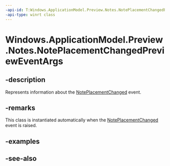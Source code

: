 ```yaml
---
-api-id: T:Windows.ApplicationModel.Preview.Notes.NotePlacementChangedPreviewEventArgs
-api-type: winrt class
---
```


<!-- Class syntax.
public class NotePlacementChangedPreviewEventArgs : Windows.ApplicationModel.Preview.Notes.INotePlacementChangedPreviewEventArgs
-->

# Windows.ApplicationModel.Preview.Notes.NotePlacementChangedPreviewEventArgs

## -description
Represents information about the [NotePlacementChanged](noteswindowmanagerpreview_noteplacementchanged.md) event.

## -remarks
This class is instantiated automatically when the [NotePlacementChanged](noteswindowmanagerpreview_noteplacementchanged.md) event is raised.

## -examples

## -see-also
